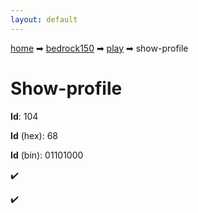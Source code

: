 ```yaml
---
layout: default
---
```


[home](/) ➡ [bedrock150](/protocol/bedrock150) ➡ [play](/protocol/bedrock150/play) ➡ show-profile

# Show-profile

**Id**: 104

**Id** (hex): 68

**Id** (bin): 01101000

✔️

✔️

